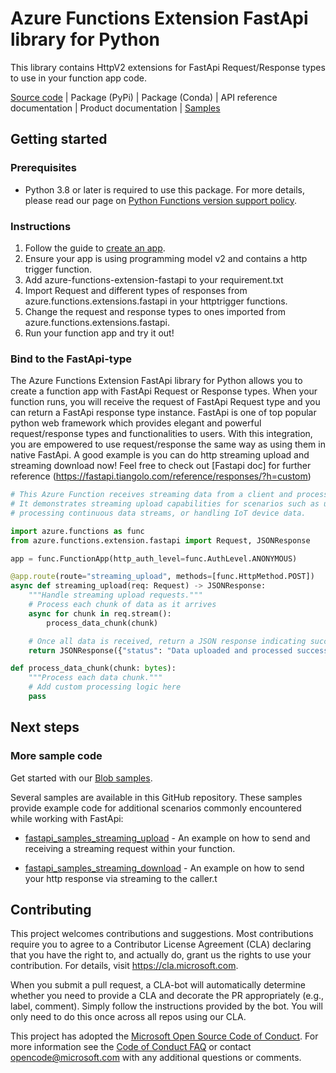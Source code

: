 # Azure Functions Extension FastApi library for Python
This library contains HttpV2 extensions for FastApi Request/Response types to use in your function app code. 

[Source code](https://github.com/Azure/azure-functions-python-extensions/tree/main/azure-functions-extension-fastapi)
| Package (PyPi)
| Package (Conda)
| API reference documentation
| Product documentation
| [Samples](hhttps://github.com/Azure/azure-functions-python-extensions/tree/main/azure-functions-extension-fastapi/samples)


## Getting started

### Prerequisites
* Python 3.8 or later is required to use this package. For more details, please read our page on [Python Functions version support policy](https://learn.microsoft.com/en-us/azure/azure-functions/functions-versions?tabs=isolated-process%2Cv4&pivots=programming-language-python#languages).


### Instructions
1. Follow the guide to [create an app](https://learn.microsoft.com/en-us/azure/azure-functions/create-first-function-cli-python?tabs=windows%2Cbash%2Cazure-cli%2Cbrowser).
2. Ensure your app is using programming model v2 and contains a http trigger function.
3. Add azure-functions-extension-fastapi to your requirement.txt
4. Import Request and different types of responses from azure.functions.extensions.fastapi in your httptrigger functions.
5. Change the request and response types to ones imported from azure.functions.extensions.fastapi.
6. Run your function app and try it out!

### Bind to the FastApi-type
The Azure Functions Extension FastApi library for Python allows you to create a function app with FastApi Request or Response types. When your function runs, you will receive the request of FastApi Request type and you can return a FastApi response type instance. FastApi is one of top popular python web framework which provides elegant and powerful request/response types and functionalities to users. With this integration, you are empowered to use request/response the same way as using them in native FastApi. A good example is you can do http streaming upload and streaming download now! Feel free to check out [Fastapi doc] for further reference (https://fastapi.tiangolo.com/reference/responses/?h=custom)


```python
# This Azure Function receives streaming data from a client and processes it in real-time.
# It demonstrates streaming upload capabilities for scenarios such as uploading large files,
# processing continuous data streams, or handling IoT device data.

import azure.functions as func
from azure.functions.extension.fastapi import Request, JSONResponse

app = func.FunctionApp(http_auth_level=func.AuthLevel.ANONYMOUS)

@app.route(route="streaming_upload", methods=[func.HttpMethod.POST])
async def streaming_upload(req: Request) -> JSONResponse:
    """Handle streaming upload requests."""
    # Process each chunk of data as it arrives
    async for chunk in req.stream():
        process_data_chunk(chunk)

    # Once all data is received, return a JSON response indicating successful processing
    return JSONResponse({"status": "Data uploaded and processed successfully"})

def process_data_chunk(chunk: bytes):
    """Process each data chunk."""
    # Add custom processing logic here
    pass
```

## Next steps

### More sample code

Get started with our [Blob samples](hhttps://github.com/Azure/azure-functions-python-extensions/tree/main/azure-functions-extension-fastapi/samples).

Several samples are available in this GitHub repository. These samples provide example code for additional scenarios commonly encountered while working with FastApi:

* [fastapi_samples_streaming_upload](https://github.com/Azure/azure-functions-python-extensions/tree/main/azure-functions-extension-blob/samples/fastapi_samples_streaming_upload) - An example on how to send and receiving a streaming request within your function.

* [fastapi_samples_streaming_download](https://github.com/Azure/azure-functions-python-extensions/tree/main/azure-functions-extension-blob/samples/fastapi_samples_streaming_download) - An example on how  to send your http response via streaming to the caller.t

## Contributing
This project welcomes contributions and suggestions.  Most contributions require you to agree to a Contributor License Agreement (CLA) declaring that you have the right to, and actually do, grant us the rights to use your contribution. For details, visit https://cla.microsoft.com.

When you submit a pull request, a CLA-bot will automatically determine whether you need to provide a CLA and decorate the PR appropriately (e.g., label, comment). Simply follow the instructions provided by the bot. You will only need to do this once across all repos using our CLA.

This project has adopted the [Microsoft Open Source Code of Conduct](https://opensource.microsoft.com/codeofconduct/). For more information see the [Code of Conduct FAQ](https://opensource.microsoft.com/codeofconduct/faq/) or contact [opencode@microsoft.com](mailto:opencode@microsoft.com) with any additional questions or comments.